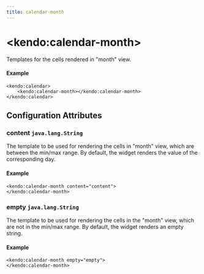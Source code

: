 ```yaml
---
title: calendar-month
---
```


# \<kendo:calendar-month\>

Templates for the cells rendered in "month" view.

#### Example
    <kendo:calendar>
        <kendo:calendar-month></kendo:calendar-month>
    </kendo:calendar>

## Configuration Attributes

### content `java.lang.String`

The template to be used for rendering the cells in "month" view, which are between the min/max range.
 By default, the widget renders the value of the corresponding day.

#### Example
    <kendo:calendar-month content="content">
    </kendo:calendar-month>

### empty `java.lang.String`

The template to be used for rendering the cells in the "month" view, which are not in the min/max range.
 By default, the widget renders an empty string.

#### Example
    <kendo:calendar-month empty="empty">
    </kendo:calendar-month>

